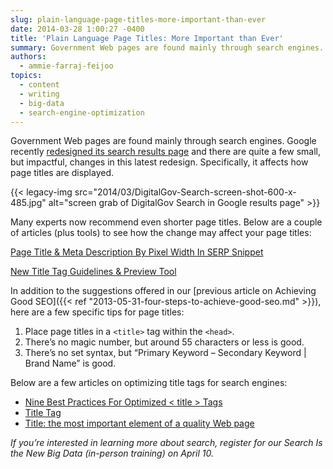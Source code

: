 ```yaml
---
slug: plain-language-page-titles-more-important-than-ever
date: 2014-03-28 1:00:27 -0400
title: 'Plain Language Page Titles: More Important than Ever'
summary: Government Web pages are found mainly through search engines. Google recently redesigned its search results page and there are quite a few small, but impactful, changes in this latest redesign. Specifically, it affects how page titles are displayed. Many experts now recommend even
authors:
  - ammie-farraj-feijoo
topics:
  - content
  - writing
  - big-data
  - search-engine-optimization
---
```


Government Web pages are found mainly through search engines. Google recently [redesigned its search results page](http://www.fastcodesign.com/3027704/how-googles-redesigned-search-results-augur-a-more-beautiful-web) and there are quite a few small, but impactful, changes in this latest redesign. Specifically, it affects how page titles are displayed. 

{{< legacy-img src="2014/03/DigitalGov-Search-screen-shot-600-x-485.jpg" alt="screen grab of DigitalGov Search in Google results page" >}}

Many experts now recommend even shorter page titles. Below are a couple of articles (plus tools) to see how the change may affect your page titles:

[Page Title & Meta Description By Pixel Width In SERP Snippet](http://www.screamingfrog.co.uk/page-title-meta-description-lengths-by-pixel-width/)

[New Title Tag Guidelines & Preview Tool](http://moz.com/blog/new-title-tag-guidelines-preview-tool)

In addition to the suggestions offered in our [previous article on Achieving Good SEO]({{< ref "2013-05-31-four-steps-to-achieve-good-seo.md" >}}), here are a few specific tips for page titles:

1. Place page titles in a <code>&lt;title&gt;</code> tag within the <code>&lt;head&gt;</code>. 
2. There’s no magic number, but around 55 characters or less is good. 
3. There’s no set syntax, but &#8220;Primary Keyword &#8211; Secondary Keyword | Brand Name&#8221; is good.

Below are a few articles on optimizing title tags for search engines: 

* <a href="http://searchengineland.com/nine-best-practices-for-optimized-title-tags-111979">Nine Best Practices For Optimized < title > Tags</a>
* <a href="http://moz.com/learn/seo/title-tag">Title Tag</a>
* <a href="http://www.w3.org/QA/Tips/good-titles">Title: the most important element of a quality Web page</a> 

_If you’re interested in learning more about search, register for our Search Is the New Big Data (in-person training) on April 10._ 

